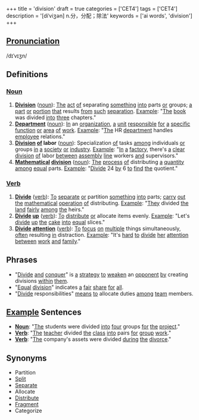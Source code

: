 +++
title = 'division'
draft = true
categories = ['CET4']
tags = ['CET4']
description = '[diˈviʒən] n.分，分配；除法'
keywords = ['ai words', 'division']
+++

## [Pronunciation](/en/post/pronunciation/)
/dɪˈvɪʒn/

## Definitions
### [Noun](/en/post/noun/)
1. **[Division](/en/post/division/)** ([noun](/en/post/noun/)): [The](/en/post/the/) [act](/en/post/act/) [of](/en/post/of/) separating [something](/en/post/something/) [into](/en/post/into/) parts [or](/en/post/or/) groups; [a](/en/post/a/) [part](/en/post/part/) [or](/en/post/or/) [portion](/en/post/portion/) [that](/en/post/that/) results [from](/en/post/from/) [such](/en/post/such/) [separation](/en/post/separation/). [Example](/en/post/example/): "[The](/en/post/the/) [book](/en/post/book/) was divided [into](/en/post/into/) [three](/en/post/three/) chapters."
2. **[Department](/en/post/department/)** ([noun](/en/post/noun/)): [In](/en/post/in/) an [organization](/en/post/organization/), [a](/en/post/a/) [unit](/en/post/unit/) [responsible](/en/post/responsible/) [for](/en/post/for/) [a](/en/post/a/) [specific](/en/post/specific/) [function](/en/post/function/) [or](/en/post/or/) [area](/en/post/area/) [of](/en/post/of/) [work](/en/post/work/). [Example](/en/post/example/): "[The](/en/post/the/) HR [department](/en/post/department/) handles [employee](/en/post/employee/) relations."
3. **[Division](/en/post/division/) [of](/en/post/of/) labor** ([noun](/en/post/noun/)): Specialization [of](/en/post/of/) tasks [among](/en/post/among/) individuals [or](/en/post/or/) groups [in](/en/post/in/) [a](/en/post/a/) [society](/en/post/society/) [or](/en/post/or/) [industry](/en/post/industry/). [Example](/en/post/example/): "[In](/en/post/in/) [a](/en/post/a/) [factory](/en/post/factory/), there's [a](/en/post/a/) [clear](/en/post/clear/) [division](/en/post/division/) [of](/en/post/of/) labor [between](/en/post/between/) [assembly](/en/post/assembly/) [line](/en/post/line/) workers [and](/en/post/and/) supervisors."
4. **[Mathematical](/en/post/mathematical/) [division](/en/post/division/)** ([noun](/en/post/noun/)): [The](/en/post/the/) [process](/en/post/process/) [of](/en/post/of/) distributing [a](/en/post/a/) [quantity](/en/post/quantity/) [among](/en/post/among/) [equal](/en/post/equal/) parts. [Example](/en/post/example/): "[Divide](/en/post/divide/) 24 [by](/en/post/by/) 6 [to](/en/post/to/) [find](/en/post/find/) [the](/en/post/the/) quotient."

### [Verb](/en/post/verb/)
1. **[Divide](/en/post/divide/)** ([verb](/en/post/verb/)): [To](/en/post/to/) [separate](/en/post/separate/) [or](/en/post/or/) partition [something](/en/post/something/) [into](/en/post/into/) parts; [carry](/en/post/carry/) [out](/en/post/out/) [the](/en/post/the/) [mathematical](/en/post/mathematical/) [operation](/en/post/operation/) [of](/en/post/of/) distributing. [Example](/en/post/example/): "[They](/en/post/they/) divided [the](/en/post/the/) [land](/en/post/land/) [fairly](/en/post/fairly/) [among](/en/post/among/) [the](/en/post/the/) heirs."
2. **[Divide](/en/post/divide/) [up](/en/post/up/)** ([verb](/en/post/verb/)): [To](/en/post/to/) [distribute](/en/post/distribute/) [or](/en/post/or/) allocate items evenly. [Example](/en/post/example/): "Let's [divide](/en/post/divide/) [up](/en/post/up/) [the](/en/post/the/) [cake](/en/post/cake/) [into](/en/post/into/) [equal](/en/post/equal/) slices."
3. **[Divide](/en/post/divide/) [attention](/en/post/attention/)** ([verb](/en/post/verb/)): [To](/en/post/to/) [focus](/en/post/focus/) [on](/en/post/on/) [multiple](/en/post/multiple/) things simultaneously, [often](/en/post/often/) resulting [in](/en/post/in/) distraction. [Example](/en/post/example/): "It's [hard](/en/post/hard/) [to](/en/post/to/) [divide](/en/post/divide/) [her](/en/post/her/) [attention](/en/post/attention/) [between](/en/post/between/) [work](/en/post/work/) [and](/en/post/and/) [family](/en/post/family/)."

## Phrases
- "[Divide](/en/post/divide/) [and](/en/post/and/) [conquer](/en/post/conquer/)" is [a](/en/post/a/) [strategy](/en/post/strategy/) [to](/en/post/to/) [weaken](/en/post/weaken/) an [opponent](/en/post/opponent/) [by](/en/post/by/) creating divisions [within](/en/post/within/) [them](/en/post/them/).
- "[Equal](/en/post/equal/) [division](/en/post/division/)" indicates [a](/en/post/a/) [fair](/en/post/fair/) [share](/en/post/share/) [for](/en/post/for/) [all](/en/post/all/).
- "[Divide](/en/post/divide/) responsibilities" [means](/en/post/means/) [to](/en/post/to/) allocate duties [among](/en/post/among/) [team](/en/post/team/) members.

## [Example](/en/post/example/) Sentences
- **[Noun](/en/post/noun/)**: "[The](/en/post/the/) students were divided [into](/en/post/into/) [four](/en/post/four/) groups [for](/en/post/for/) [the](/en/post/the/) [project](/en/post/project/)."
- **[Verb](/en/post/verb/)**: "[The](/en/post/the/) [teacher](/en/post/teacher/) divided [the](/en/post/the/) [class](/en/post/class/) [into](/en/post/into/) pairs [for](/en/post/for/) [group](/en/post/group/) [work](/en/post/work/)."
- **[Verb](/en/post/verb/)**: "[The](/en/post/the/) company's assets were divided [during](/en/post/during/) [the](/en/post/the/) [divorce](/en/post/divorce/)."

## Synonyms
- Partition
- [Split](/en/post/split/)
- [Separate](/en/post/separate/)
- Allocate
- [Distribute](/en/post/distribute/)
- [Fragment](/en/post/fragment/)
- Categorize
